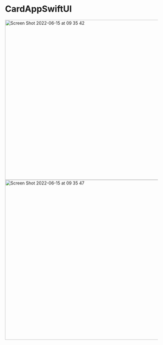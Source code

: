 # CardAppSwiftUI


<img width="526" alt="Screen Shot 2022-06-15 at 09 35 42" src="https://user-images.githubusercontent.com/97552255/173737699-e91dd83b-6e51-4c15-bb80-7636b2708efa.png"><img width="526" alt="Screen Shot 2022-06-15 at 09 35 47" src="https://user-images.githubusercontent.com/97552255/173737726-8f26870d-ad18-4636-842c-5d53aa20d33b.png">

